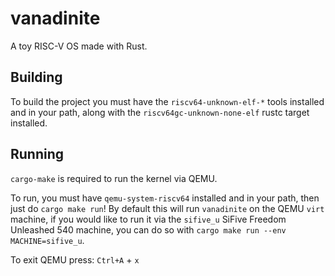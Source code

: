 # vanadinite

A toy RISC-V OS made with Rust.

## Building

To build the project you must have the `riscv64-unknown-elf-*` tools installed and in your path, along with the `riscv64gc-unknown-none-elf` rustc target installed.

## Running

`cargo-make` is required to run the kernel via QEMU.

To run, you must have `qemu-system-riscv64` installed and in your path, then
just do `cargo make run`! By default this will run `vanadinite` on the QEMU
`virt` machine, if you would like to run it via the `sifive_u` SiFive Freedom
Unleashed 540 machine, you can do so with `cargo make run --env
MACHINE=sifive_u`.

To exit QEMU press: `Ctrl+A` + `x`